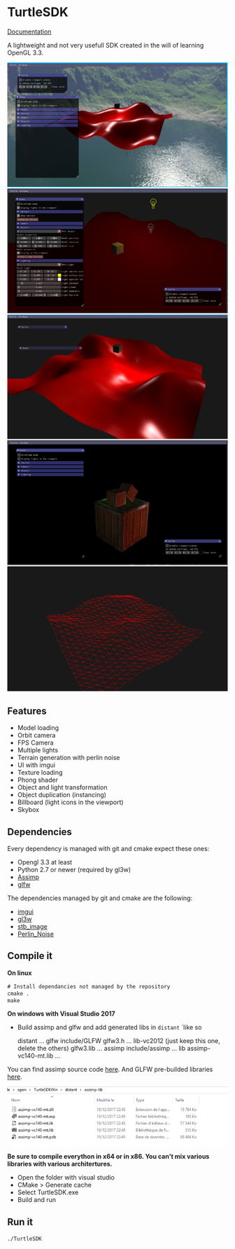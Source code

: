 # TurtleSDK

[Documentation](https://oktomus.github.io/TurtleSDK/)

A lightweight and not very usefull SDK created in the will of learning OpenGL 3.3.

![App looks when you open it](images/05.png "TurtleSDK")
![App looks when you open it](images/01.png "TurtleSDK")
![After implementing normal calculation](images/04.png "TurtleSDK")
![App with some tweaks](images/02.png "TurtleSDK")
![Some wireframe terrain](images/03.png "TurtleSDK")

## Features

- Model loading
- Orbit camera
- FPS Camera
- Multiple lights
- Terrain generation with perlin noise
- UI with imgui
- Texture loading
- Phong shader
- Object and light transformation
- Object duplication (instancing)
- Billboard (light icons in the viewport)
- Skybox

## Dependencies

Every dependency is managed with git and cmake expect these ones:
- Opengl 3.3 at least
- Python 2.7 or newer (required by gl3w)
- [Assimp](http://assimp.org/)
- [glfw](https://github.com/glfw/glfw)

The dependencies managed by git and cmake are the following:
- [imgui](https://github.com/ocornut/imgui)
- [gl3w](https://github.com/skaslev/gl3w)
- [stb_image](https://github.com/nothings/stb)
- [Perlin_Noise](https://github.com/sol-prog/Perlin_Noise)

## Compile it

**On linux**
	
	# Install dependancies not managed by the repository
    cmake .
    make
	
**On windows with Visual Studio 2017**

- Build assimp and glfw and add generated libs in `distant` `like so

	distant
		...
		glfw
			include/GLFW
				glfw3.h
				...
			lib-vc2012 (just keep this one, delete the others)
				glfw3.lib
				...
		assimp
			include/assimp
				...
			lib
				assimp-vc140-mt.lib
				...
				

You can find assimp source code [here](https://github.com/assimp/assimp/releases/tag/v4.0.1/).
And GLFW pre-builded  libraries [here](http://www.glfw.org/download.html).

![Assimp lib files](images/06.png "Assimp")

**Be sure to compile everython in x64 or in x86. You can't mix various libraries with various architertures.**

- Open the folder with visual studio
- CMake > Generate cache 
- Select TurtleSDK.exe
- Build and run

## Run it

    ./TurtleSDK
